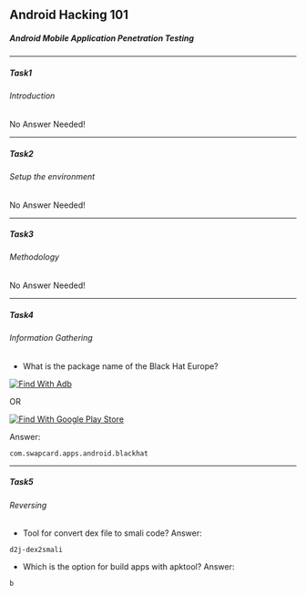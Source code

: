 ## Android Hacking 101
##### Android Mobile Application Penetration Testing


------------

##### Task1
###### Introduction 
No Answer Needed!

------------

##### Task2
###### Setup the environment
No Answer Needed!

------------
##### Task3
###### Methodology
No Answer Needed!

------------
##### Task4
###### Information Gathering


- What is the package name of the Black Hat Europe?

 [![Find With Adb](https://i.ibb.co/7S9QZc7/1.jpg "Find With Adb")](https://github.com/Spotifys/Tryhackme/blob/main/Mobile/Android%20Hacking%20101/README.md "Find With Adb")

OR

[![Find With Google Play Store](https://i.ibb.co/SQV5Sjx/2.jpg "Find With Google Play Store")](https://github.com/Spotifys/Tryhackme/blob/main/Mobile/Android%20Hacking%20101/README.md "Find With Google Play Store")

Answer:
 ```
com.swapcard.apps.android.blackhat
```
------------
##### Task5
###### Reversing


- Tool for convert dex file to smali code?
Answer:
```
d2j-dex2smali
```

- Which is the option for build apps with apktool?
Answer:
```
b
```
